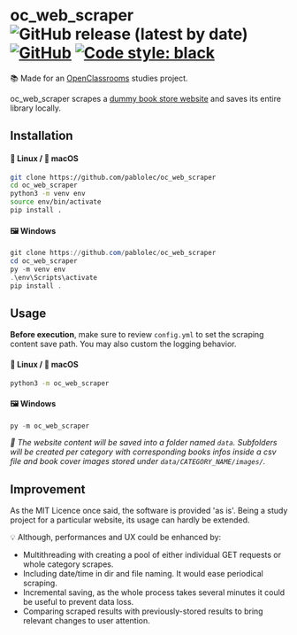 # oc_web_scraper ![GitHub release (latest by date)](https://img.shields.io/github/v/release/pablolec/oc_web_scraper) [![GitHub](https://img.shields.io/github/license/pablolec/oc_web_scraper)](https://github.com/PabloLec/oc_web_scraper/blob/main/LICENCE) [![Code style: black](https://img.shields.io/badge/code%20style-black-000000.svg)](https://github.com/psf/black)

:books: Made for an [OpenClassrooms](https://openclassrooms.com) studies project.

oc_web_scraper scrapes a [dummy book store website](https://books.toscrape.com/) and saves its entire library locally.

## Installation

#### :penguin: Linux / :apple: macOS

```bash
git clone https://github.com/pablolec/oc_web_scraper
cd oc_web_scraper
python3 -m venv env
source env/bin/activate
pip install .
```

#### :framed_picture: Windows 

```powershell
git clone https://github.com/pablolec/oc_web_scraper
cd oc_web_scraper
py -m venv env
.\env\Scripts\activate
pip install .
```

## Usage

**Before execution**, make sure to review `config.yml` to set the scraping content save path. You may also custom the logging behavior.

#### :penguin: Linux / :apple: macOS

```bash
python3 -m oc_web_scraper
```

#### :framed_picture: Windows 

```powershell
py -m oc_web_scraper
```

_:floppy_disk: The website content will be saved into a folder named `data`. Subfolders will be created per category with corresponding books infos inside a csv file and book cover images stored under `data/CATEGORY_NAME/images/`._

## Improvement

As the MIT Licence once said, the software is provided 'as is'. Being a study project for a particular website, its usage can hardly be extended.

:bulb: Although, performances and UX could be enhanced by:

- Multithreading with creating a pool of either individual GET requests or whole category scrapes.
- Including date/time in dir and file naming. It would ease periodical scraping.
- Incremental saving, as the whole process takes several minutes it could be useful to prevent data loss.
- Comparing scraped results with previously-stored results to bring relevant changes to user attention.
